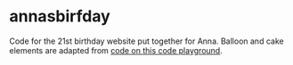 # annasbirfday

Code for the 21st birthday website put together for Anna. Balloon and cake elements are adapted from <a href="https://code.sololearn.com/Wg1Mfa32SnXT/#html"> code on this code playground</a>.







